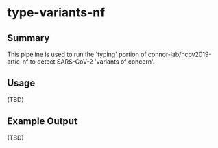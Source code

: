 # type-variants-nf

## Summary
This pipeline is used to run the 'typing' portion of connor-lab/ncov2019-artic-nf to detect SARS-CoV-2 'variants of concern'.

## Usage
(TBD)

## Example Output
(TBD)